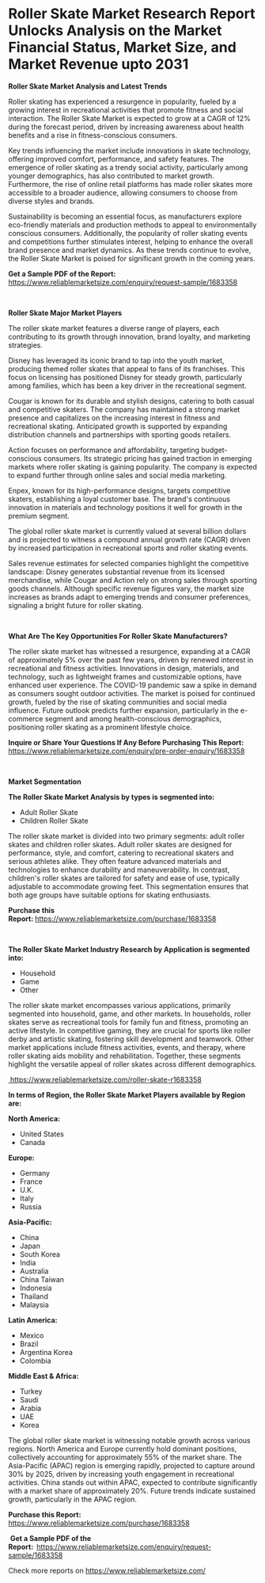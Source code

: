 <p><h1>Roller Skate Market Research Report Unlocks Analysis on the Market Financial Status, Market Size, and Market Revenue upto 2031</h1></p><p><strong>Roller Skate Market Analysis and Latest Trends</strong></p>
<p><p>Roller skating has experienced a resurgence in popularity, fueled by a growing interest in recreational activities that promote fitness and social interaction. The Roller Skate Market is expected to grow at a CAGR of 12% during the forecast period, driven by increasing awareness about health benefits and a rise in fitness-conscious consumers. </p><p>Key trends influencing the market include innovations in skate technology, offering improved comfort, performance, and safety features. The emergence of roller skating as a trendy social activity, particularly among younger demographics, has also contributed to market growth. Furthermore, the rise of online retail platforms has made roller skates more accessible to a broader audience, allowing consumers to choose from diverse styles and brands.</p><p>Sustainability is becoming an essential focus, as manufacturers explore eco-friendly materials and production methods to appeal to environmentally conscious consumers. Additionally, the popularity of roller skating events and competitions further stimulates interest, helping to enhance the overall brand presence and market dynamics. As these trends continue to evolve, the Roller Skate Market is poised for significant growth in the coming years.</p></p>
<p><strong>Get a Sample PDF of the Report:&nbsp;</strong> <a href="https://www.reliablemarketsize.com/enquiry/request-sample/1683358?utm_campaign=1133&utm_medium=2&utm_source=Github&utm_content=ia&utm_term=30122024&utm_id=roller-skate">https://www.reliablemarketsize.com/enquiry/request-sample/1683358</a></p>
<p>&nbsp;</p>
<p><strong>Roller Skate Major Market Players</strong></p>
<p><p>The roller skate market features a diverse range of players, each contributing to its growth through innovation, brand loyalty, and marketing strategies. </p><p>Disney has leveraged its iconic brand to tap into the youth market, producing themed roller skates that appeal to fans of its franchises. This focus on licensing has positioned Disney for steady growth, particularly among families, which has been a key driver in the recreational segment.</p><p>Cougar is known for its durable and stylish designs, catering to both casual and competitive skaters. The company has maintained a strong market presence and capitalizes on the increasing interest in fitness and recreational skating. Anticipated growth is supported by expanding distribution channels and partnerships with sporting goods retailers.</p><p>Action focuses on performance and affordability, targeting budget-conscious consumers. Its strategic pricing has gained traction in emerging markets where roller skating is gaining popularity. The company is expected to expand further through online sales and social media marketing.</p><p>Enpex, known for its high-performance designs, targets competitive skaters, establishing a loyal customer base. The brand's continuous innovation in materials and technology positions it well for growth in the premium segment.</p><p>The global roller skate market is currently valued at several billion dollars and is projected to witness a compound annual growth rate (CAGR) driven by increased participation in recreational sports and roller skating events.</p><p>Sales revenue estimates for selected companies highlight the competitive landscape: Disney generates substantial revenue from its licensed merchandise, while Cougar and Action rely on strong sales through sporting goods channels. Although specific revenue figures vary, the market size increases as brands adapt to emerging trends and consumer preferences, signaling a bright future for roller skating.</p></p>
<p>&nbsp;</p>
<p><strong>What Are The Key Opportunities For Roller Skate Manufacturers?</strong></p>
<p><p>The roller skate market has witnessed a resurgence, expanding at a CAGR of approximately 5% over the past few years, driven by renewed interest in recreational and fitness activities. Innovations in design, materials, and technology, such as lightweight frames and customizable options, have enhanced user experience. The COVID-19 pandemic saw a spike in demand as consumers sought outdoor activities. The market is poised for continued growth, fueled by the rise of skating communities and social media influence. Future outlook predicts further expansion, particularly in the e-commerce segment and among health-conscious demographics, positioning roller skating as a prominent lifestyle choice.</p></p>
<p><strong>Inquire or Share Your Questions If Any Before Purchasing This Report:</strong> <a href="https://www.reliablemarketsize.com/enquiry/pre-order-enquiry/1683358?utm_campaign=1133&utm_medium=2&utm_source=Github&utm_content=ia&utm_term=30122024&utm_id=roller-skate">https://www.reliablemarketsize.com/enquiry/pre-order-enquiry/1683358</a></p>
<p>&nbsp;</p>
<p><strong>Market Segmentation</strong></p>
<p><strong>The Roller Skate Market Analysis by types is segmented into:</strong></p>
<p><ul><li>Adult Roller Skate</li><li>Children Roller Skate</li></ul></p>
<p><p>The roller skate market is divided into two primary segments: adult roller skates and children roller skates. Adult roller skates are designed for performance, style, and comfort, catering to recreational skaters and serious athletes alike. They often feature advanced materials and technologies to enhance durability and maneuverability. In contrast, children's roller skates are tailored for safety and ease of use, typically adjustable to accommodate growing feet. This segmentation ensures that both age groups have suitable options for skating enthusiasts.</p></p>
<p><strong>Purchase this Report:&nbsp;</strong><a href="https://www.reliablemarketsize.com/purchase/1683358?utm_campaign=1133&utm_medium=2&utm_source=Github&utm_content=ia&utm_term=30122024&utm_id=roller-skate">https://www.reliablemarketsize.com/purchase/1683358</a></p>
<p>&nbsp;</p>
<p><strong>The Roller Skate Market Industry Research by Application is segmented into:</strong></p>
<p><ul><li>Household</li><li>Game</li><li>Other</li></ul></p>
<p><p>The roller skate market encompasses various applications, primarily segmented into household, game, and other markets. In households, roller skates serve as recreational tools for family fun and fitness, promoting an active lifestyle. In competitive gaming, they are crucial for sports like roller derby and artistic skating, fostering skill development and teamwork. Other market applications include fitness activities, events, and therapy, where roller skating aids mobility and rehabilitation. Together, these segments highlight the versatile appeal of roller skates across different demographics.</p></p>
<p><a href="https://www.reliablemarketsize.com/roller-skate-r1683358?utm_campaign=1133&utm_medium=2&utm_source=Github&utm_content=ia&utm_term=30122024&utm_id=roller-skate">&nbsp;https://www.reliablemarketsize.com/roller-skate-r1683358</a></p>
<p><strong>In terms of Region, the Roller Skate Market Players available by Region are:</strong></p>
<p>
    <p> <strong> North America: </strong>
        <ul>
            <li>United States</li>
            <li>Canada</li>
        </ul>
        </p> 
    <p> <strong> Europe: </strong>
        <ul>
            <li>Germany</li>
            <li>France</li>
            <li>U.K.</li>
            <li>Italy</li>
            <li>Russia</li>
        </ul>
        </p> 
    <p> <strong> Asia-Pacific: </strong>
        <ul>
            <li>China</li>
            <li>Japan</li>
            <li>South Korea</li>
            <li>India</li>
            <li>Australia</li>
            <li>China Taiwan</li>
            <li>Indonesia</li>
            <li>Thailand</li>
            <li>Malaysia</li>
        </ul>
        </p> 
    <p> <strong> Latin America: </strong>
        <ul>
            <li>Mexico</li>
            <li>Brazil</li>
            <li>Argentina Korea</li>
            <li>Colombia</li>
        </ul>
        </p> 
    <p> <strong> Middle East & Africa: </strong>
        <ul>
            <li>Turkey</li>
            <li>Saudi</li>
            <li>Arabia</li>
            <li>UAE</li>
            <li>Korea</li>
        </ul>
    </p>
    </p>
<p><p>The global roller skate market is witnessing notable growth across various regions. North America and Europe currently hold dominant positions, collectively accounting for approximately 55% of the market share. The Asia-Pacific (APAC) region is emerging rapidly, projected to capture around 30% by 2025, driven by increasing youth engagement in recreational activities. China stands out within APAC, expected to contribute significantly with a market share of approximately 20%. Future trends indicate sustained growth, particularly in the APAC region.</p></p>
<p><strong>Purchase this Report: </strong><a href="https://www.reliablemarketsize.com/purchase/1683358?utm_campaign=1133&utm_medium=2&utm_source=Github&utm_content=ia&utm_term=30122024&utm_id=roller-skate">https://www.reliablemarketsize.com/purchase/1683358</a></p>
<p>&nbsp;<strong>Get a Sample PDF of the Report:&nbsp;&nbsp;</strong><a href="https://www.reliablemarketsize.com/enquiry/request-sample/1683358?utm_campaign=1133&utm_medium=2&utm_source=Github&utm_content=ia&utm_term=30122024&utm_id=roller-skate">https://www.reliablemarketsize.com/enquiry/request-sample/1683358</a></p>
<p><strong></strong></p>
<p>Check more reports on <a href="https://www.reliablemarketsize.com/?utm_campaign=1133&utm_medium=2&utm_source=Github&utm_content=ia&utm_term=30122024&utm_id=roller-skate">https://www.reliablemarketsize.com/</a></p>